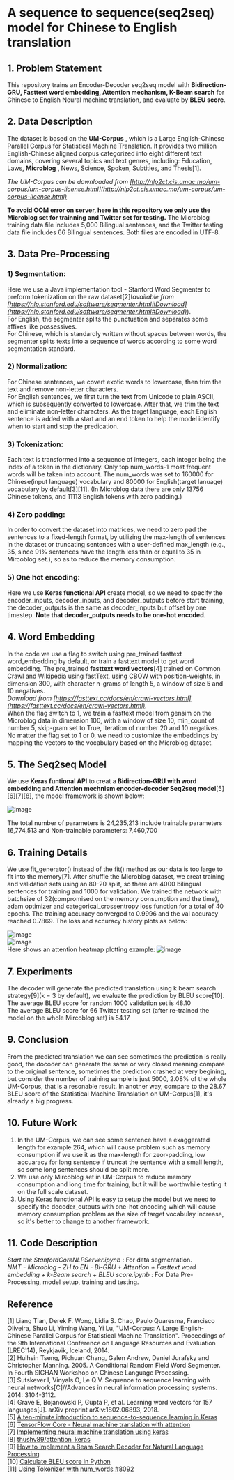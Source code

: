 # A  sequence  to  sequence(seq2seq)  model  for  Chinese  to  English  translation

## 1. Problem Statement
This repository trains an Encoder-Decoder seq2seq model with **Bidirection-GRU, Fasttext word embedding, Attention mechanism, K-Beam search** for Chinese to English Neural machine translation, and evaluate by **BLEU score**.

## 2. Data Description
The dataset is based on the **UM-Corpus** , which is a Large English-Chinese Parallel Corpus for Statistical Machine Translation.
It provides two million English-Chinese aligned corpus categorized into eight different text domains, covering several topics and text genres, including: 
Education, Laws, **Microblog** , News, Science, Spoken, Subtitles, and Thesis[1].  
  
*The UM-Corpus can be downloaded from [http://nlp2ct.cis.umac.mo/um-corpus/um-corpus-license.html](http://nlp2ct.cis.umac.mo/um-corpus/um-corpus-license.html)*  
  
**To avoid OOM error on server, here in this repository we only use the Microblog set for trainning and Twitter set for testing.** The Microblog training data file includes 5,000 Bilingual sentences, and the Twitter testing data file includes 66 Bilingual sentences. Both files are encoded in UTF-8.  

## 3. Data Pre-Processing  
### 1) Segmentation:  
Here we use a Java implementation tool - Stanford Word Segmenter to preform tokenization on the raw dataset[2](*available from [https://nlp.stanford.edu/software/segmenter.html#Download](https://nlp.stanford.edu/software/segmenter.html#Download)*).  
For English, the segmenter splits the punctuation and separates some affixes like possessives.  
For Chinese, which is standardly written without spaces between words, the segmenter splits texts into a sequence of words according to some word segmentation standard.  
### 2) Normalization:
For Chinese sentences, we covert exotic words to lowercase, then trim the text and remove non-letter characters.   
For English sentences, we first turn the text from Unicode to plain ASCII, which is subsequently converted to lowercase. After that, we trim the text and eliminate non-letter characters. As the target language, each English sentence is added with a start and an end token to help the model identify when to start and stop the predication. 
### 3) Tokenization:  
Each text is transformed into a sequence of integers, each integer being the index of a token in the dictionary. Only top num_words-1 most frequent words will be taken into account. The num_words was set to 160000 for Chinese(input language) vocabulary and 80000 for English(target lanuage) vocabulary by default[3][11]. (In Microblog data there are only 13756 Chinese tokens, and 11113 English tokens with zero padding.)
### 4) Zero padding:
In order to convert the dataset into matrices, we need to zero pad the sentences to a fixed-length format, by utilizing the max-length of sentences in the dataset or truncating sentences with a user-defined max_length (e.g., 35, since 91% sentences have the length less than or equal to 35 in Mircoblog set.), so as to reduce the memory consumption.
### 5) One hot encoding:
Here we use **Keras functional API** create model, so we need to specify the encoder_inputs, decoder_inputs, and decoder_outputs before start training, the decoder_outputs is the same as decoder_inputs but offset by one timestep. **Note that decoder_outputs needs to be one-hot encoded**.  

## 4. Word Embedding
In the code we use a flag to switch using pre_trained fasttext word_embedding by default, or train a fasttext model to get word embedding.
The pre_trained **fasttext word vectors**[4] trained on Common Crawl and Wikipedia using fastText, using CBOW with position-weights, in dimension 300, with character n-grams of length 5, a window of size 5 and 10 negatives.   
*Download from [https://fasttext.cc/docs/en/crawl-vectors.html](https://fasttext.cc/docs/en/crawl-vectors.html).*  
When the flag switch to 1, we train a fasttext model from gensim on the Microblog data in dimension 100, with a window of size 10, min_count of number 5, skip-gram set to True, iteration of number 20 and 10 negatives.  
No matter the flag set to 1 or 0, we need to customize the embeddings by mapping the vectors to the vocabulary based on the Microblog dataset.  

## 5. The Seq2seq Model
We use **Keras funtional API** to creat a **Bidirection-GRU with word embedding and Attention mechnism encoder-decoder Seq2seq model**[5][6][7][8], the model framework is shown below:
  
![image](https://github.com/lilanpei/NMT/blob/master/model.png)  

The total number of parameters is 24,235,213 include trainable parameters 16,774,513 and Non-trainable parameters: 7,460,700  

## 6. Training Details  
We use fit_generator() instead of the fit() method as our data is too large to fit into the memory[7]. After shuffle the Microblog dataset, we creat training and validation sets using an 80-20 split,
so there are 4000 bilingual sentences for training and 1000 for validation. We trained the network with batchsize of 32(compromised on the memory consumption and the time), adam optimizer and categorical_crossentropy  loss function for a total of 40 epochs. The training accuracy converged to 0.9996 and the val accuracy reached 0.7869.
The loss and accuracy history plots as below:  
  
![image](https://github.com/lilanpei/NMT/blob/master/Loss_history.png)  
![image](https://github.com/lilanpei/NMT/blob/master/Accuracy_history.png)  
Here shows an attention heatmap plotting example:
![image](https://github.com/lilanpei/NMT/blob/master/attention.png)  

## 7. Experiments  
The decoder will generate the predicted translation using k beam search strategy[9](k = 3 by default), we evaluate the prediction by BLEU score[10].  
The average BLEU score for random 1000 validation set is 48.10  
The average BLEU score for 66 Twitter testing set (after re-trained the model on the whole Mircoblog set) is 54.17  

## 9. Conclusion  
From the predicted translation we can see sometimes the prediction is really good, the docoder can generate the same or very closed meaning compare to the original sentence,
sometimes the prediction crashed at very begining, but consider the number of training sample is just 5000, 2.08% of the whole UM-Corpus, that is a resonable result.
In another way, compare to the 28.67 BLEU score of the Statistical Machine Translation on UM-Corpus[1], it's already a big progress.

## 10. Future Work  
1) In the UM-Corpus, we can see some sentence have a exaggerated length for example 264, which will cause problem such as memory consumption if we use it as the max-length for zeor-padding, low accuaracy for long sentence if truncat the sentence with a small length, so some long sentences should be split more.  
2) We use only Mircoblog set in UM-Corpus to reduce memory consumption and long time for training, but it will be worthwhile testing it on the full scale dataset.  
3) Using Keras functional API is easy to setup the model but we need to specify the decoder_outputs with one-hot encoding which will cause memory consumption problem as the size of target vocabulay increase, so it's better to change to another framework.  

## 11. Code Description
*Start the StanfordCoreNLPServer.ipynb* : For data segmentation.  
*NMT - Microblog - ZH to EN - Bi-GRU + Attention + Fasttext word embedding + k-Beam search + BLEU score.ipynb* : For Data Pre-Processing, model setup, training and testing.  


## Reference 
[1] Liang Tian, Derek F. Wong, Lidia S. Chao, Paulo Quaresma, Francisco Oliveira, Shuo Li, Yiming Wang, Yi Lu, "UM-Corpus: A Large English-Chinese Parallel Corpus for Statistical Machine Translation". Proceedings of the 9th International Conference on Language Resources and Evaluation (LREC'14), Reykjavik, Iceland, 2014.  
[2] Huihsin Tseng, Pichuan Chang, Galen Andrew, Daniel Jurafsky and Christopher Manning. 2005. A Conditional Random Field Word Segmenter. In Fourth SIGHAN Workshop on Chinese Language Processing.  
[3] Sutskever I, Vinyals O, Le Q V. Sequence to sequence learning with neural networks[C]//Advances in neural information processing systems. 2014: 3104-3112.  
[4] Grave E, Bojanowski P, Gupta P, et al. Learning word vectors for 157 languages[J]. arXiv preprint arXiv:1802.06893, 2018.  
[5] [A ten-minute introduction to sequence-to-sequence learning in Keras](https://blog.keras.io/a-ten-minute-introduction-to-sequence-to-sequence-learning-in-keras.html)  
[6] [TensorFlow Core - Neural machine translation with attention](https://www.tensorflow.org/tutorials/text/nmt_with_attention)  
[7] [Implementing neural machine translation using keras](https://towardsdatascience.com/implementing-neural-machine-translation-using-keras-8312e4844eb8)  
[8] [thushv89/attention_keras](https://github.com/thushv89/attention_keras)  
[9] [How to Implement a Beam Search Decoder for Natural Language Processing](https://machinelearningmastery.com/beam-search-decoder-natural-language-processing)  
[10] [Calculate BLEU score in Python](https://stackoverflow.com/questions/32395880/calculate-bleu-score-in-python/39062009)  
[11] [Using Tokenizer with num_words #8092](https://github.com/keras-team/keras/issues/8092)  
